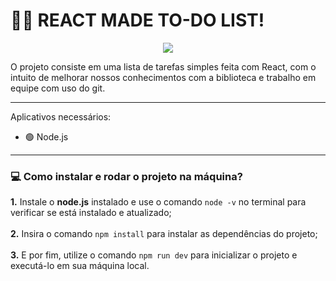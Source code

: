 <h1>👨‍💻 REACT MADE TO-DO LIST! </h1>
<div align="center">
  <a href="#">
    <img src="https://skillicons.dev/icons?i=css,javascript,react,nodejs"/>
  </a>
</div>
<p>
  O projeto consiste em uma lista de tarefas simples feita com React, com o intuito de melhorar nossos conhecimentos com a biblioteca e trabalho em equipe com uso do git.
</p>
<hr>
<p>Aplicativos necessários:</p>
<ul>
  <li>🟢 Node.js</li>
</ul>
<hr>
<h3>💻 Como instalar e rodar o projeto na máquina? </h3>
  
  <b>1.</b> Instale o <b>node.js</b> instalado e use o comando ```node -v``` no terminal para verificar se está instalado e atualizado; <br><br>
  <b>2.</b> Insira o comando ```npm install``` para instalar as dependências do projeto; <br><br>
  <b>3.</b> E por fim, utilize o comando ```npm run dev``` para inicializar o projeto e executá-lo em sua máquina local.
